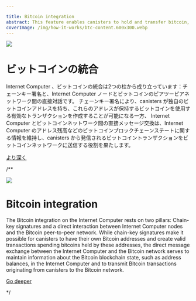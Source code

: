 ```yaml
---

title: Bitcoin integration
abstract: This feature enables canisters to hold and transfer bitcoin, making it possible to build Bitcoin smart contracts.
coverImage: /img/how-it-works/btc-content.600x300.webp
---
```

![](/img/how-it-works/btc-content.600x300.webp)

# ビットコインの統合

Internet Computer 、ビットコインの統合は2つの柱から成り立っています：チェーンキー署名と、Internet Computer ノードとビットコインのピアツーピアネットワーク間の直接対話です。
チェーンキー署名により、canisters が独自のビットコインアドレスを持ち、これらのアドレスが保持するビットコインを使用する有効なトランザクションを作成することが可能になる一方、
 Internet Computer とビットコインネットワーク間の直接メッセージ交換は、Internet Computer
 のアドレス残高などのビットコインブロックチェーンステートに関する情報を維持し、canisters から発信されるビットコイントランザクションをビットコインネットワークに送信する役割を果たします。

[より深く](/how-it-works/bitcoin-integration/)

/**


![](/img/how-it-works/btc-content.600x300.webp)

# Bitcoin integration

The Bitcoin integration on the Internet Computer rests on two pillars: Chain-key signatures and a direct interaction between Internet Computer nodes and the Bitcoin peer-to-peer network.
While chain-key signatures make it possible for canisters to have their own Bitcoin addresses and create valid transactions spending bitcoins held by these addresses,
the direct message exchange between the Internet Computer and the Bitcoin network serves to maintain information about the Bitcoin blockchain state, such as address balances, in the Internet Computer
and to transmit Bitcoin transactions originating from canisters to the Bitcoin network.

[Go deeper](/how-it-works/bitcoin-integration/)

*/
